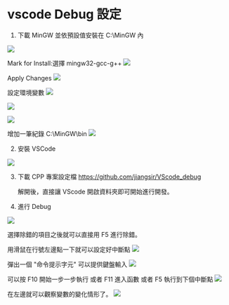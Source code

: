 # vscode Debug 設定

1. 下載 MinGW 並依預設值安裝在 C:\MinGW 內

![](images/2020-09-17-16-41-02.png)

Mark for Install:選擇 mingw32-gcc-g++
![](images/2020-09-17-16-41-38.png)

Apply Changes
![](images/2020-09-17-16-42-38.png)

設定環境變數
![](images/2020-09-17-16-15-08.png)


![](images/2020-09-17-16-15-25.png)

![](images/2020-09-17-16-15-36.png)

增加一筆紀錄 C:\MinGW\bin 
![](images/2020-09-17-16-15-45.png)

2. 安裝 VSCode

![](images/2020-09-17-17-14-37.png)

3. 下載 CPP 專案設定檔
   https://github.com/jiangsir/VScode_debug

   解開後，直接讓 VScode 開啟資料夾即可開始進行開發。

4. 進行 Debug
	
![](images/2020-09-18-07-58-24.png)

選擇除錯的項目之後就可以直接用 F5 進行除錯。

用滑鼠在行號左邊點一下就可以設定好中斷點
![](images/2020-09-18-09-02-36.png)

彈出一個 "命令提示字元" 可以提供鍵盤輸入
![](images/2020-09-18-09-04-44.png)

可以按 F10 開始一步一步執行
或者 F11 進入函數
或者 F5 執行到下個中斷點
![](images/2020-09-18-09-07-00.png)

在左邊就可以觀察變數的變化情形了。
![](images/2020-09-18-09-10-47.png)
